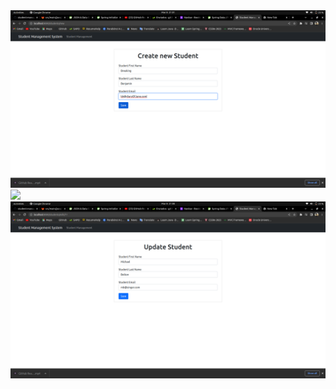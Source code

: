 <img src="src/main/resources/static/images/createStudent.png" width="600" >

<img src="src/main/resources/static/images/listStudent.png" width="600" >

<img src="src/main/resources/static/images/updateStudent.png" width="600" >

